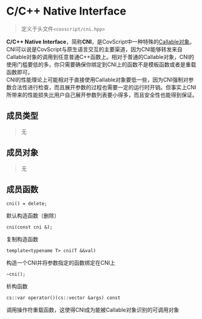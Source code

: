# C/C++ Native Interface
> 定义于头文件`<covscript/cni.hpp>`

**C/C++ Native Interface**，简称**CNI**，是CovScript中一种特殊的[Callable对象](http://covscript.org/docs/180701/program/ext_dev/callable)。  
CNI可以说是CovScript与原生语言交互的主要渠道，因为CNI能够转发来自Callable对象的调用到任意普通C++函数上。相对于普通的Callable对象，CNI的使用门槛要低的多，你只需要确保你绑定到CNI上的函数不是模板函数或者是重载函数即可。  
CNI的性能理论上可能相对于直接使用Callable对象要低一些，因为CNI强制对参数合法性进行检查，而且展开参数的过程也需要一定的运行时开销。但事实上CNI所带来的性能损失比用户自己展开参数列表要小得多，而且安全性也能得到保证。  

## 成员类型
> 无

## 成员对象
> 无

## 成员函数
```
cni() = delete;
```
默认构造函数（删除）
```
cni(const cni &);
```
复制构造函数
```
template<typename T> cni(T &&val)
```
构造一个CNI并将参数指定的函数绑定在CNI上
```
~cni();
```
析构函数
```
cs::var operator()(cs::vector &args) const
```
调用操作符重载函数，这使得CNI成为能被Callable对象识别的可调用对象